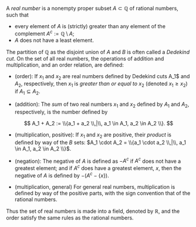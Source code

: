 A *real number* is a nonempty proper subset $A\subset \mathbb Q$ of rational
numbers, such that
- every element of $A$ is (strictly) greater than any element of the complement
$A^c:= \mathbb Q \setminus A$;
- $A$ does not have a least element.

The partition of $\mathbb Q$ as the disjoint union of $A$ and $B$ is often called
a *Dedekind cut*. On the set of all real numbers, the operations of addition and
multiplication, and an order relation, are defined:

- (order): If $x_1$ and $x_2$ are real numbers defined by Dedekind cuts
A_1$ and $A_2$, respectively, then $x_1$ is *greater than or equal to* $x_2$
(denoted $x_1 \geq x_2$) if $A_1 \subseteq A_2$.

- (addition): The *sum* of two real numbers $x_1$ and $x_2$ defined by
$A_1$ and $A_2$, respectively, is the number defined by

$$
A_1 + A_2 := \\{a_1 + a_2 \\,|\\, a_1 \in A_1, a_2 \in A_2 \\}.
$$

- (multiplication, positive): If $x_1$ and $x_2$ are positive, their *product* is
defined by way of the $B$ sets: 
$A_1 \cdot A_2 = \\{a_1 \cdot a_2 \\,|\\, a_1 \in A_1, a_2 \in A_2 \\}$.

- (negation): The negative of $A$ is defined as $-A^c$ if $A^c$ does not have a
greatest element; and if $A^c$ does have a greatest element, $x$, then the negative
of $A$ is defined by $-(A^c-\{x\})$.

- (multiplication, general) For general real numbers, multiplication is defined by way of
the positive parts, with the sign convention that of the rational numbers.

Thus the set of real numbers is made into a field, denoted by $\mathbb{R}$, and the order 
satisfy the same rules as the rational numbers.
